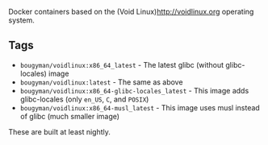 Docker containers based on the (Void Linux)http://voidlinux.org operating system.

## Tags

* `bougyman/voidlinux:x86_64_latest` - The latest glibc (without glibc-locales) image
* `bougyman/voidlinux:latest` - The same as above
* `bougyman/voidlinux:x86_64-glibc-locales_latest` - This image adds glibc-locales (only `en_US`, `C`, and `POSIX`)
* `bougyman/voidlinux:x86_64-musl_latest` - This image uses musl instead of glibc (much smaller image)

These are built at least nightly.
